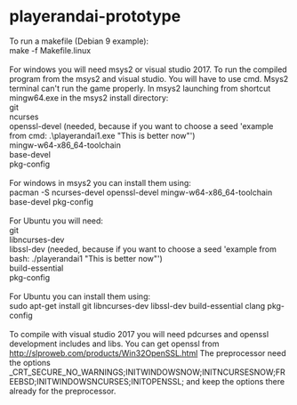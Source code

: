 # playerandai-prototype
To run a makefile (Debian 9 example): <br />
make -f Makefile.linux <br />
<br />
For windows you will need msys2 or visual studio 2017.  To run the compiled program from the msys2 and visual studio.  You will have to use cmd.  Msys2 terminal can't run the game properly.  In msys2 launching from shortcut mingw64.exe in the msys2 install directory: <br />
git <br />
ncurses <br />
openssl-devel (needed, because if you want to choose a seed 'example from cmd: .\playerandai1.exe "This is better now"') <br />
mingw-w64-x86_64-toolchain <br />
base-devel <br />
pkg-config <br />
<br />
For windows in msys2 you can install them using: <br />
pacman -S ncurses-devel openssl-devel mingw-w64-x86_64-toolchain base-devel pkg-config <br />
<br />
For Ubuntu you will need: <br />
git <br />
libncurses-dev <br />
libssl-dev (needed, because if you want to choose a seed 'example from bash: ./playerandai1 "This is better now"') <br />
build-essential <br />
pkg-config <br />
<br />
For Ubuntu you can install them using: <br />
sudo apt-get install git libncurses-dev libssl-dev build-essential clang pkg-config <br />
<br />
To compile with visual studio 2017 you will need pdcurses and openssl development includes and libs. You can get openssl from http://slproweb.com/products/Win32OpenSSL.html The preprocessor need the options 
_CRT_SECURE_NO_WARNINGS;INITWINDOWSNOW;INITNCURSESNOW;FREEBSD;INITWINDOWSNCURSES;INITOPENSSL; and keep the options there already for the preprocessor. <br />
